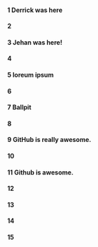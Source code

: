 #### 1 Derrick was here
#### 2
#### 3 Jehan was here!
#### 4
#### 5 loreum ipsum
#### 6
#### 7 Ballpit
#### 8
#### 9 GitHub is really awesome.
#### 10
#### 11 Github is awesome.
#### 12
#### 13
#### 14
#### 15
